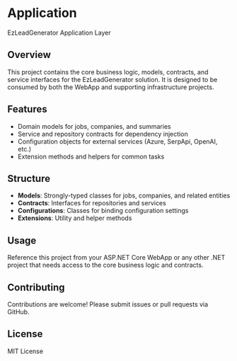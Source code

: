 # Application

EzLeadGenerator Application Layer

## Overview

This project contains the core business logic, models, contracts, and service interfaces for the EzLeadGenerator solution. It is designed to be consumed by both the WebApp and supporting infrastructure projects.

## Features

- Domain models for jobs, companies, and summaries
- Service and repository contracts for dependency injection
- Configuration objects for external services (Azure, SerpApi, OpenAI, etc.)
- Extension methods and helpers for common tasks

## Structure

- **Models**: Strongly-typed classes for jobs, companies, and related entities
- **Contracts**: Interfaces for repositories and services
- **Configurations**: Classes for binding configuration settings
- **Extensions**: Utility and helper methods

## Usage

Reference this project from your ASP.NET Core WebApp or any other .NET project that needs access to the core business logic and contracts.

## Contributing

Contributions are welcome! Please submit issues or pull requests via GitHub.

## License

MIT License